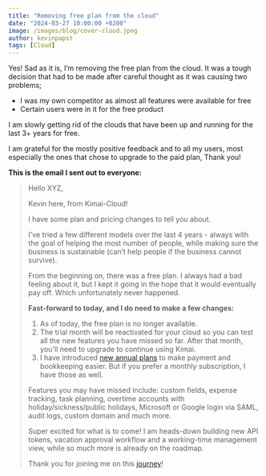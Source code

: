 ```yaml
---
title: "Removing free plan from the cloud"
date: "2024-03-27 10:00:00 +0200"
image: /images/blog/cover-cloud.jpeg
author: kevinpapst
tags: [Cloud]
---
```


Yes! Sad as it is, I’m removing the free plan from the cloud.
It was a tough decision that had to be made after careful thought as it was causing two problems;

- I was my own competitor as almost all features were available for free
- Certain users were in it for the free product

I am slowly getting rid of the clouds that have been up and running for the last 3+ years for free.

I am grateful for the mostly positive feedback and to all my users, most especially the ones that chose to upgrade to the paid plan, Thank you!

**This is the email I sent out to everyone:**

> Hello XYZ,
> 
> Kevin here, from Kimai-Cloud!
> 
> I have some plan and pricing changes to tell you about.
> 
> I've tried a few different models over the last 4 years - always with the goal of helping the most number of people,
> while making sure the business is sustainable (can’t help people if the business cannot survive).
> 
> From the beginning on, there was a free plan. I always had a bad feeling about it, but I kept it going in the hope that it would eventually pay off.
> Which unfortunately never happened.
> 
> **Fast-forward to today, and I do need to make a few changes:**
> 
> 1. As of today, the free plan is no longer available.
> 2. The trial month will be reactivated for your cloud so you can test all the new features you have missed so far. After that month, you'll need to upgrade to continue using Kimai.
> 3. I have introduced [new annual plans](https://www.kimai.cloud/pricing) to make payment and bookkeeping easier. But if you prefer a monthly subscription, I have those as well.
> 
> Features you may have missed include: custom fields, expense tracking, task planning, overtime accounts with holiday/sickness/public holidays, Microsoft or Google login via SAML, audit logs, custom domain and much more.
> 
> Super excited for what is to come! I am heads-down building new API tokens, vacation approval workflow and a working-time management view, while so much more is already on the roadmap.
> 
> Thank you for joining me on this [journey](https://www.kimai.cloud/my-cloud/)!

 
